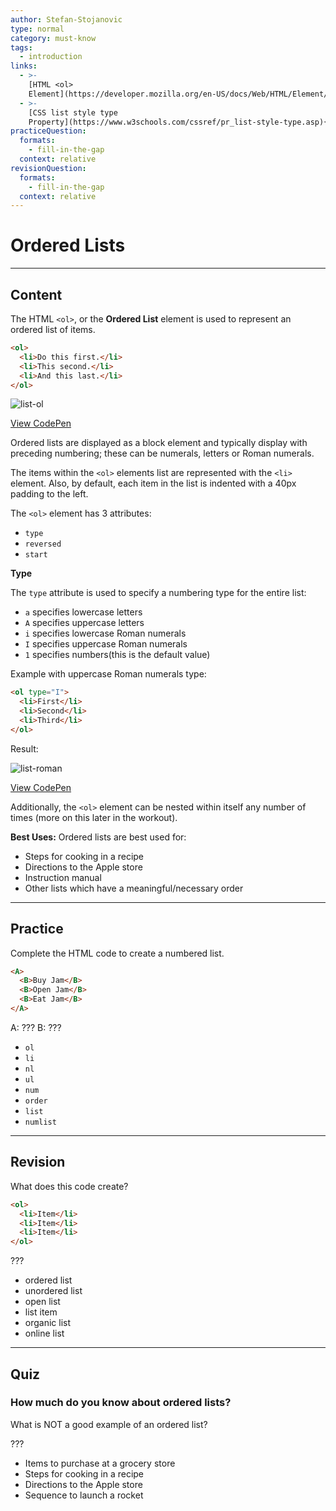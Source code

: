 ```yaml
---
author: Stefan-Stojanovic
type: normal
category: must-know
tags:
  - introduction
links:
  - >-
    [HTML <ol>
    Element](https://developer.mozilla.org/en-US/docs/Web/HTML/Element/ol){documentation}
  - >-
    [CSS list style type
    Property](https://www.w3schools.com/cssref/pr_list-style-type.asp){documentation}
practiceQuestion:
  formats:
    - fill-in-the-gap
  context: relative
revisionQuestion:
  formats:
    - fill-in-the-gap
  context: relative
---
```


# Ordered Lists


---

## Content

The HTML `<ol>`, or the **Ordered List** element is used to represent an ordered list of items.

```html
<ol>
  <li>Do this first.</li>
  <li>This second.</li>
  <li>And this last.</li>
</ol>
```

![list-ol](https://img.enkipro.com/e5cd8df572467937bf02dd58b3eadbb6.png)

[View CodePen](https://codepen.io/enkidevs/pen/QBvLQo)

Ordered lists are displayed as a block element and typically display with preceding numbering; these can be numerals, letters or Roman numerals.

The items within the `<ol>` elements list are represented with the `<li>` element. Also, by default, each item in the list is indented with a 40px padding to the left.

The `<ol>` element has 3 attributes:

- `type`
- `reversed`
- `start`

**Type**

The `type` attribute is used to specify a numbering type for the entire list:

- `a` specifies lowercase letters
- `A` specifies uppercase letters
- `i` specifies lowercase Roman numerals
- `I` specifies uppercase Roman numerals
- `1` specifies numbers(this is the default value)

Example with uppercase Roman numerals type:

```html
<ol type="I">
  <li>First</li>
  <li>Second</li>
  <li>Third</li>
</ol>
```

Result:

![list-roman](https://img.enkipro.com/f389eda87981627f1bb83d9ff30d6a85.png)

[View CodePen](https://codepen.io/enkidevs/pen/ajWoYZ)

Additionally, the `<ol>` element can be nested within itself any number of times (more on this later in the workout).

**Best Uses:**
Ordered lists are best used for:

- Steps for cooking in a recipe
- Directions to the Apple store
- Instruction manual
- Other lists which have a meaningful/necessary order


---

## Practice

Complete the HTML code to create a numbered list.

```html
<A>
  <B>Buy Jam</B>
  <B>Open Jam</B>
  <B>Eat Jam</B>
</A>
```

A: ???
B: ???

- `ol`
- `li`
- `nl`
- `ul`
- `num`
- `order`
- `list`
- `numlist`


---

## Revision

What does this code create?

```html
<ol>
  <li>Item</li>
  <li>Item</li>
  <li>Item</li>
</ol>
```

???

- ordered list
- unordered list
- open list
- list item
- organic list
- online list


---

## Quiz

### How much do you know about ordered lists?


What is NOT a good example of an ordered list?

???

- Items to purchase at a grocery store
- Steps for cooking in a recipe
- Directions to the Apple store
- Sequence to launch a rocket
